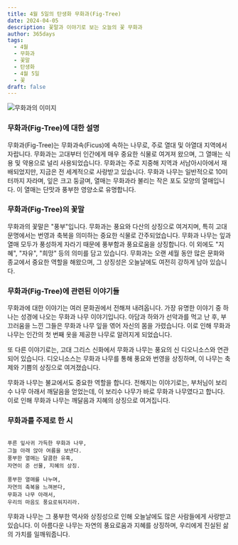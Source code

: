 ```yaml
---
title: 4월 5일의 탄생화 무화과(Fig-Tree)
date: 2024-04-05
description: 꽃말과 이야기로 보는 오늘의 꽃 무화과
author: 365days
tags:
  - 4월
  - 무화과
  - 꽃말
  - 탄생화
  - 4월 5일
  - 꽃
draft: false
---
```




![무화과의 이미지](https://cdn.pixabay.com/photo/2016/09/10/08/09/fig-tree-1658686_1280.jpg#center)


### 무화과(Fig-Tree)에 대한 설명

무화과(Fig-Tree)는 무화과속(Ficus)에 속하는 나무로, 주로 열대 및 아열대 지역에서 자랍니다. 무화과는 고대부터 인간에게 매우 중요한 식물로 여겨져 왔으며, 그 열매는 식용 및 약용으로 널리 사용되었습니다. 무화과는 주로 지중해 지역과 서남아시아에서 재배되었지만, 지금은 전 세계적으로 사랑받고 있습니다. 무화과 나무는 일반적으로 10미터까지 자라며, 잎은 크고 둥글며, 열매는 무화과라 불리는 작은 포도 모양의 열매입니다. 이 열매는 단맛과 풍부한 영양소로 유명합니다.

### 무화과(Fig-Tree)의 꽃말

무화과의 꽃말은 "풍부"입니다. 무화과는 풍요와 다산의 상징으로 여겨지며, 특히 고대 문명에서는 번영과 축복을 의미하는 중요한 식물로 간주되었습니다. 무화과 나무는 잎과 열매 모두가 풍성하게 자라기 때문에 풍부함과 풍요로움을 상징합니다. 이 외에도 "지혜", "자유", "희망" 등의 의미를 담고 있습니다. 무화과는 오랜 세월 동안 많은 문화와 종교에서 중요한 역할을 해왔으며, 그 상징성은 오늘날에도 여전히 강하게 남아 있습니다.

### 무화과(Fig-Tree)에 관련된 이야기들

무화과에 대한 이야기는 여러 문화권에서 전해져 내려옵니다. 가장 유명한 이야기 중 하나는 성경에 나오는 무화과 나무 이야기입니다. 아담과 하와가 선악과를 먹고 난 후, 부끄러움을 느낀 그들은 무화과 나무 잎을 엮어 자신의 몸을 가렸습니다. 이로 인해 무화과 나무는 인간의 첫 번째 옷을 제공한 나무로 알려지게 되었습니다.

또 다른 이야기로는, 고대 그리스 신화에서 무화과 나무는 풍요의 신 디오니소스와 연관되어 있습니다. 디오니소스는 무화과 나무를 통해 풍요와 번영을 상징하며, 이 나무는 축제와 기쁨의 상징으로 여겨졌습니다.

무화과 나무는 불교에서도 중요한 역할을 합니다. 전해지는 이야기로는, 부처님이 보리수 나무 아래서 깨달음을 얻었는데, 이 보리수 나무가 바로 무화과 나무였다고 합니다. 이로 인해 무화과 나무는 깨달음과 지혜의 상징으로 여겨집니다.

### 무화과를 주제로 한 시

```

푸른 잎사귀 가득한 무화과 나무,  
그늘 아래 앉아 여름을 보낸다.  
풍부한 열매는 달콤한 유혹,  
자연이 준 선물, 지혜의 상징.

풍부한 열매를 나누며,  
자연의 축복을 느껴본다,  
무화과 나무 아래서,  
우리의 마음도 풍요로워지리라.
```

무화과 나무는 그 풍부한 역사와 상징성으로 인해 오늘날에도 많은 사람들에게 사랑받고 있습니다. 이 아름다운 나무는 자연의 풍요로움과 지혜를 상징하며, 우리에게 진실된 삶의 가치를 일깨워줍니다.


